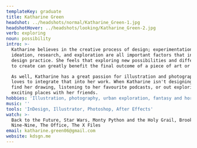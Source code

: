 ```yaml
---
templateKey: graduate
title: Katharine Green
headshot: ../headshots/normal/Katharine_Green-1.jpg
headshotHover: ../headshots/looking/Katharine_Green-2.jpg
verb: exploring
noun: possibility
intro: >-
  Katharine believes in the creative process of design; experimentation,
  ideation, research, and exploration are all important factors that inform her
  design practice. She feels that exploring new possibilities and different ways
  to create can greatly benefit the final outcome of a piece of art or design. 

  As well, Katharine has a great passion for illustration and photography and
  loves to integrate that into her work. When Katharine isn't designing you can
  find her drawing, listening to her favourite podcasts, or out exploring
  exciting places with her friends.   
hobbies: 'Illustration, photography, urban exploration, fantasy and horror'
music: ''
tools: 'InDesign, Illustrator, Photoshop, After Effects'
watch: >-
  Back to the Future, Star Wars, Monty Python and the Holy Grail, Brooklynn
  Nine-Nine, The Office, The X Files
email: katharine.green06@gmail.com
website: kdsgn.me
---
```


